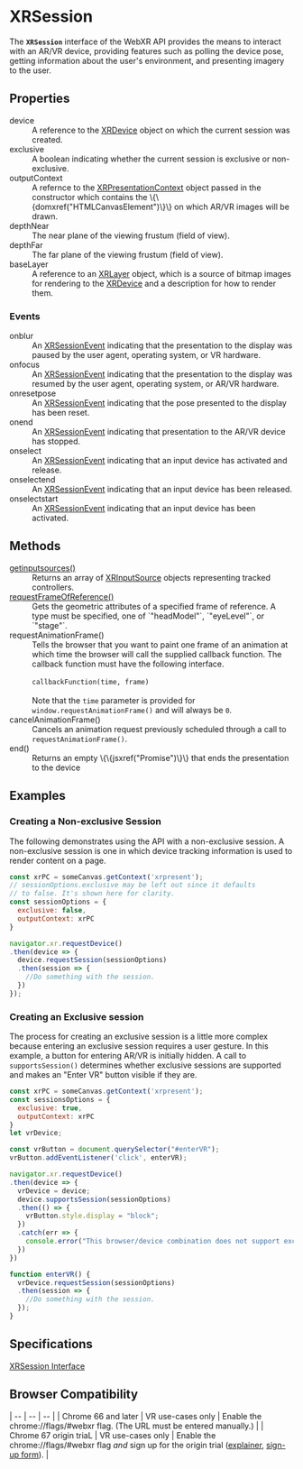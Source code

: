 # XRSession

The **`XRSession`** interface of the WebXR API provides the means to interact with an AR/VR device, providing features such as polling the device pose, getting information about the user's environment, and presenting imagery to the user.

## Properties

<dl>
  <dt>device</dt>
  <dd>A reference to the <a href="xrdevice.md">XRDevice</a> object on which the current session was created.</dd>

  <dt>exclusive</dt>
  <dd>A boolean indicating whether the current session is exclusive or non-exclusive.</dd>

  <dt>outputContext</dt>
  <dd>A refernce to the <a href="xrpresentationcontest.md">XRPresentationContext</a> object passed in the constructor which contains the \{\{domxref("HTMLCanvasElement")\}\} on which AR/VR images will be drawn.</dd>

  <dt>depthNear</dt>
  <dd>The near plane of the viewing frustum (field of view).</dd>

  <dt>depthFar</dt>
  <dd>The far plane of the viewing frustum (field of view).</dd>

  <dt>baseLayer</dt>
  <dd>A reference to an <a href="XRLayer">XRLayer</a> object, which is a source of bitmap images for rendering to the <a href="xrdevice.md">XRDevice</a> and a description for how to render them.</dd>
</dl>

### Events

<dl>
  <dt>onblur</dt>
  <dd>An <a href="xrsessionevent">XRSessionEvent</a> indicating that the presentation to the display was paused by the user agent, operating system, or VR hardware.</dd>
  <dt>onfocus</dt>
  <dd>An <a href="xrsessionevent">XRSessionEvent</a> indicating that the presentation to the display was resumed by the user agent, operating system, or AR/VR hardware.</dd>
  <dt>onresetpose</dt>
  <dd>An <a href="xrsessionevent">XRSessionEvent</a> indicating that the pose presented to the display has been reset.</dd>
  <dt>onend</dt>
  <dd>An <a href="xrsessionevent">XRSessionEvent</a> indicating that presentation to the AR/VR device has stopped.</dd>
  <dt>onselect</dt>
  <dd>An <a href="xrsessionevent">XRSessionEvent</a> indicating that an input device has activated and release.</dd>
  <dt>onselectend</dt>
  <dd>An <a href="xrsessionevent">XRSessionEvent</a> indicating that an input device has been released.</dd>
  <dt>onselectstart</dt>
  <dd>An <a href="xrsessionevent">XRSessionEvent</a> indicating that an input device has been activated.</dd>
</dl>

## Methods

<dl>
  <dt><a href="getinputsources">getinputsources()</a></dt>
  <dd>Returns an array of <a href="xrinputsource">XRInputSource</a> objects representing tracked controllers.</dd>

  <dt><a href="requestframeofreference">requestFrameOfReference()</a></dt>
  <dd>Gets the geometric attributes of a specified frame of reference. A type must be specified, one of `"headModel"`, `"eyeLevel"`, or `"stage"`.</dd>

  <dt>requestAnimationFrame()</dt>
  <dd>Tells the browser that you want to paint one frame of an animation at which time the browser will call the supplied callback function. The callback function must have the following interface.<br/><br/>
  <code>callbackFunction(time, frame)</code><br/><br/>
  Note that the <code>time</code> parameter is provided for <code>window.requestAnimationFrame()</code> and will always be <code>0</code>.
</dd>

  <dt>cancelAnimationFrame()</dt>
  <dd>Cancels an animation request previously scheduled through a call to <code>requestAnimationFrame()</code>.</dd>

  <dt>end()</dt>
  <dd>Returns an empty \{\{jsxref("Promise")\}\} that ends the presentation to the device</dd>
</dl>

## Examples

### Creating a Non-exclusive Session

The following demonstrates using the API with a non-exclusive session. A non-exclusive session is one in which device tracking information is used to render content on a page.

```javascript
const xrPC = someCanvas.getContext('xrpresent');
// sessionOptions.exclusive may be left out since it defaults
// to false. It's shown here for clarity.
const sessionOptions = {
  exclusive: false,
  outputContext: xrPC
}

navigator.xr.requestDevice()
.then(device => {
  device.requestSession(sessionOptions)
  .then(session => {
    //Do something with the session.
  })
});
```

### Creating an Exclusive session

The process for creating an exclusive session is a little more complex because entering an exclusive session requires a user gesture. In this example, a button for entering AR/VR is initially hidden. A call to `supportsSession()` determines whether exclusive sessions are supported and makes an "Enter VR" button visible if they are.

```javascript
const xrPC = someCanvas.getContext('xrpresent');
const sessionsOptions = {
  exclusive: true,
  outputContext: xrPC
}
let vrDevice;

const vrButton = document.querySelector("#enterVR");
vrButton.addEventListener('click', enterVR);

navigator.xr.requestDevice()
.then(device => {
  vrDevice = device;
  device.supportsSession(sessionOptions)
  .then(() => {
    vrButton.style.display = "block";
  })
  .catch(err => {
    console.error("This browser/device combination does not support exclusive sessions.", err);
  })
})

function enterVR() {
  vrDevice.requestSession(sessionOptions)
  .then(session => {
    //Do something with the session.
  });
}
```

## Specifications

[XRSession Interface](https://immersive-web.github.io/webxr/spec/latest/#xrsession-interface)

## Browser Compatibility

| -- | -- | -- |
| Chrome 66 and later | VR use-cases only | Enable the chrome://flags/#webxr flag. (The URL must be entered manually.) |
| Chrome 67 origin triaL | VR use-cases only | Enable the chrome://flags/#webxr flag *and* sign up for the origin trial ([explainer](https://github.com/GoogleChrome/OriginTrials/blob/gh-pages/developer-guide.md), [sign-up form](http://bit.ly/OriginTrialSignup)). |
